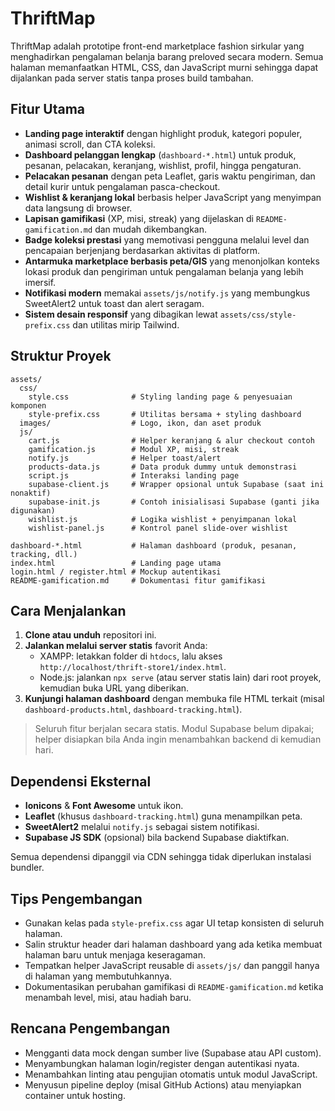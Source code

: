 # ThriftMap

ThriftMap adalah prototipe front-end marketplace fashion sirkular yang menghadirkan pengalaman belanja barang preloved secara modern. Semua halaman memanfaatkan HTML, CSS, dan JavaScript murni sehingga dapat dijalankan pada server statis tanpa proses build tambahan.

## Fitur Utama
- **Landing page interaktif** dengan highlight produk, kategori populer, animasi scroll, dan CTA koleksi.
- **Dashboard pelanggan lengkap** (`dashboard-*.html`) untuk produk, pesanan, pelacakan, keranjang, wishlist, profil, hingga pengaturan.
- **Pelacakan pesanan** dengan peta Leaflet, garis waktu pengiriman, dan detail kurir untuk pengalaman pasca-checkout.
- **Wishlist & keranjang lokal** berbasis helper JavaScript yang menyimpan data langsung di browser.
- **Lapisan gamifikasi** (XP, misi, streak) yang dijelaskan di `README-gamification.md` dan mudah dikembangkan.
- **Badge koleksi prestasi** yang memotivasi pengguna melalui level dan pencapaian berjenjang berdasarkan aktivitas di platform.
- **Antarmuka marketplace berbasis peta/GIS** yang menonjolkan konteks lokasi produk dan pengiriman untuk pengalaman belanja yang lebih imersif.
- **Notifikasi modern** memakai `assets/js/notify.js` yang membungkus SweetAlert2 untuk toast dan alert seragam.
- **Sistem desain responsif** yang dibagikan lewat `assets/css/style-prefix.css` dan utilitas mirip Tailwind.

## Struktur Proyek
```
assets/
  css/
    style.css              # Styling landing page & penyesuaian komponen
    style-prefix.css       # Utilitas bersama + styling dashboard
  images/                  # Logo, ikon, dan aset produk
  js/
    cart.js                # Helper keranjang & alur checkout contoh
    gamification.js        # Modul XP, misi, streak
    notify.js              # Helper toast/alert
    products-data.js       # Data produk dummy untuk demonstrasi
    script.js              # Interaksi landing page
    supabase-client.js     # Wrapper opsional untuk Supabase (saat ini nonaktif)
    supabase-init.js       # Contoh inisialisasi Supabase (ganti jika digunakan)
    wishlist.js            # Logika wishlist + penyimpanan lokal
    wishlist-panel.js      # Kontrol panel slide-over wishlist

dashboard-*.html           # Halaman dashboard (produk, pesanan, tracking, dll.)
index.html                 # Landing page utama
login.html / register.html # Mockup autentikasi
README-gamification.md     # Dokumentasi fitur gamifikasi
```

## Cara Menjalankan
1. **Clone atau unduh** repositori ini.
2. **Jalankan melalui server statis** favorit Anda:
   - XAMPP: letakkan folder di `htdocs`, lalu akses `http://localhost/thrift-store1/index.html`.
   - Node.js: jalankan `npx serve` (atau server statis lain) dari root proyek, kemudian buka URL yang diberikan.
3. **Kunjungi halaman dashboard** dengan membuka file HTML terkait (misal `dashboard-products.html`, `dashboard-tracking.html`).

> Seluruh fitur berjalan secara statis. Modul Supabase belum dipakai; helper disiapkan bila Anda ingin menambahkan backend di kemudian hari.

## Dependensi Eksternal
- **Ionicons** & **Font Awesome** untuk ikon.
- **Leaflet** (khusus `dashboard-tracking.html`) guna menampilkan peta.
- **SweetAlert2** melalui `notify.js` sebagai sistem notifikasi.
- **Supabase JS SDK** (opsional) bila backend Supabase diaktifkan.

Semua dependensi dipanggil via CDN sehingga tidak diperlukan instalasi bundler.

## Tips Pengembangan
- Gunakan kelas pada `style-prefix.css` agar UI tetap konsisten di seluruh halaman.
- Salin struktur header dari halaman dashboard yang ada ketika membuat halaman baru untuk menjaga keseragaman.
- Tempatkan helper JavaScript reusable di `assets/js/` dan panggil hanya di halaman yang membutuhkannya.
- Dokumentasikan perubahan gamifikasi di `README-gamification.md` ketika menambah level, misi, atau hadiah baru.

## Rencana Pengembangan
- Mengganti data mock dengan sumber live (Supabase atau API custom).
- Menyambungkan halaman login/register dengan autentikasi nyata.
- Menambahkan linting atau pengujian otomatis untuk modul JavaScript.
- Menyusun pipeline deploy (misal GitHub Actions) atau menyiapkan container untuk hosting.

